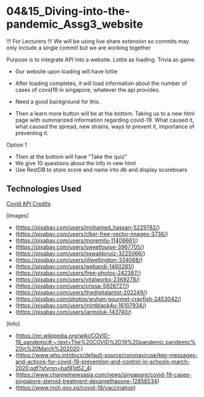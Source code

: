 # 04&15_Diving-into-the-pandemic_Assg3_website

!!! For Lecturers !!!
We will be using live share extension so commits may only include a single commit
but we are working together

Purpose is to integrate API into a website. Lottie as loading. Trivia as game.

- Our website upon loading will have lottie

- After loading completes, it will load information about
the number of cases of covid19 in singapore, whatever
the api provides.
- Need a good background for this.
- Then a learn more button will be at the bottom. Taking
us to a new html page with summarized information regarding
covid-19. What caused it, what caused the spread, new strains,
ways to prevent it, importance of preventing it.

Option 1
- Then at the bottom will have "Take the quiz"
- We give 10 questions about the info in new html
- Use RestDB to store score and name into db and display scoreboars

## Technologies Used
[Covid API Credits](https://disease.sh)

[Images]
- (https://pixabay.com/users/mohamed_hassan-5229782/)
- (https://pixabay.com/users/clker-free-vector-images-3736/)
- (https://pixabay.com/users/moremilu-11409661/)
- (https://pixabay.com/users/sweetlouise-3967705/)
- (https://pixabay.com/users/oswaldoruiz-3225066/)
- (https://pixabay.com/users/jillwellington-334088/)
- (https://pixabay.com/users/webandi-1460261/)
- (https://pixabay.com/users/free-photos-242387/)
- (https://pixabay.com/users/vitalworks-2369278/)
- (https://pixabay.com/users/crissa-5926727/)
- (https://pixabay.com/users/thedigitalartist-202249/)
- (https://pixabay.com/photos/wuhan-gourmet-crayfish-2453042/)
- (https://pixabay.com/users/mintblack4u-16107934/)
- (https://pixabay.com/users/jarmoluk-143740/)

[Info]
- (https://en.wikipedia.org/wiki/COVID-19_pandemic#:~:text=The%20COVID%2D19%20pandemic,pandemic%20in%20March%202020.)
- (https://www.who.int/docs/default-source/coronaviruse/key-messages-and-actions-for-covid-19-prevention-and-control-in-schools-march-2020.pdf?sfvrsn=baf81d52_4)
- (https://www.channelnewsasia.com/news/singapore/covid-19-cases-singapore-steroid-treatment-dexamethasone-12858534)
- (https://www.moh.gov.sg/covid-19/vaccination)